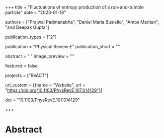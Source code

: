 +++
title = "Fluctuations of entropy production of a run-and-tumble particle"
date = "2023-01-18"

authors = ["Prajwal Padmanabha", "Daniel Maria Busiello", "Amos Maritan", "and Deepak Gupta"]

publication_types = ["2"]

publication = "Physical Review E"
publication_short = ""

abstract = " "
image_preview = ""

featured = false

projects = ["ReACT"]

url_custom = [{name = "Website", url = "https://doi.org/10.1103/PhysRevE.107.014129"}]

doi = "10.1103/PhysRevE.107.014129"

+++
# Abstract